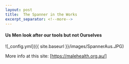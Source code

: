```yaml
---
layout: post
title:  The Spanner in the Works
excerpt_separator: <!--more-->
---
```


#### Us Men look after our tools but not Ourselves

![_config.yml]({{ site.baseurl }}/images/SpannerAus.JPG)

More info at this site: [https://malehealth.org.au/]
